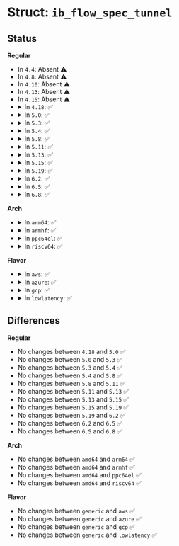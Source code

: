 # Struct: <code>ib_flow_spec_tunnel</code>

## Status
<b>Regular</b>
<ul>
<li>
In <code>4.4</code>: Absent ⚠️
</li>
<li>
In <code>4.8</code>: Absent ⚠️
</li>
<li>
In <code>4.10</code>: Absent ⚠️
</li>
<li>
In <code>4.13</code>: Absent ⚠️
</li>
<li>
In <code>4.15</code>: Absent ⚠️
</li>
<li>
<details>
<summary>In <code>4.18</code>: ✅</summary>

```c
struct ib_flow_spec_tunnel {
    u32 type;
    u16 size;
    struct ib_flow_tunnel_filter val;
    struct ib_flow_tunnel_filter mask;
};
```
</details>
</li>
<li>
<details>
<summary>In <code>5.0</code>: ✅</summary>

```c
struct ib_flow_spec_tunnel {
    u32 type;
    u16 size;
    struct ib_flow_tunnel_filter val;
    struct ib_flow_tunnel_filter mask;
};
```
</details>
</li>
<li>
<details>
<summary>In <code>5.3</code>: ✅</summary>

```c
struct ib_flow_spec_tunnel {
    u32 type;
    u16 size;
    struct ib_flow_tunnel_filter val;
    struct ib_flow_tunnel_filter mask;
};
```
</details>
</li>
<li>
<details>
<summary>In <code>5.4</code>: ✅</summary>

```c
struct ib_flow_spec_tunnel {
    u32 type;
    u16 size;
    struct ib_flow_tunnel_filter val;
    struct ib_flow_tunnel_filter mask;
};
```
</details>
</li>
<li>
<details>
<summary>In <code>5.8</code>: ✅</summary>

```c
struct ib_flow_spec_tunnel {
    u32 type;
    u16 size;
    struct ib_flow_tunnel_filter val;
    struct ib_flow_tunnel_filter mask;
};
```
</details>
</li>
<li>
<details>
<summary>In <code>5.11</code>: ✅</summary>

```c
struct ib_flow_spec_tunnel {
    u32 type;
    u16 size;
    struct ib_flow_tunnel_filter val;
    struct ib_flow_tunnel_filter mask;
};
```
</details>
</li>
<li>
<details>
<summary>In <code>5.13</code>: ✅</summary>

```c
struct ib_flow_spec_tunnel {
    u32 type;
    u16 size;
    struct ib_flow_tunnel_filter val;
    struct ib_flow_tunnel_filter mask;
};
```
</details>
</li>
<li>
<details>
<summary>In <code>5.15</code>: ✅</summary>

```c
struct ib_flow_spec_tunnel {
    u32 type;
    u16 size;
    struct ib_flow_tunnel_filter val;
    struct ib_flow_tunnel_filter mask;
};
```
</details>
</li>
<li>
<details>
<summary>In <code>5.19</code>: ✅</summary>

```c
struct ib_flow_spec_tunnel {
    u32 type;
    u16 size;
    struct ib_flow_tunnel_filter val;
    struct ib_flow_tunnel_filter mask;
};
```
</details>
</li>
<li>
<details>
<summary>In <code>6.2</code>: ✅</summary>

```c
struct ib_flow_spec_tunnel {
    u32 type;
    u16 size;
    struct ib_flow_tunnel_filter val;
    struct ib_flow_tunnel_filter mask;
};
```
</details>
</li>
<li>
<details>
<summary>In <code>6.5</code>: ✅</summary>

```c
struct ib_flow_spec_tunnel {
    u32 type;
    u16 size;
    struct ib_flow_tunnel_filter val;
    struct ib_flow_tunnel_filter mask;
};
```
</details>
</li>
<li>
<details>
<summary>In <code>6.8</code>: ✅</summary>

```c
struct ib_flow_spec_tunnel {
    u32 type;
    u16 size;
    struct ib_flow_tunnel_filter val;
    struct ib_flow_tunnel_filter mask;
};
```
</details>
</li>
</ul>
<b>Arch</b>
<ul>
<li>
<details>
<summary>In <code>arm64</code>: ✅</summary>

```c
struct ib_flow_spec_tunnel {
    u32 type;
    u16 size;
    struct ib_flow_tunnel_filter val;
    struct ib_flow_tunnel_filter mask;
};
```
</details>
</li>
<li>
<details>
<summary>In <code>armhf</code>: ✅</summary>

```c
struct ib_flow_spec_tunnel {
    u32 type;
    u16 size;
    struct ib_flow_tunnel_filter val;
    struct ib_flow_tunnel_filter mask;
};
```
</details>
</li>
<li>
<details>
<summary>In <code>ppc64el</code>: ✅</summary>

```c
struct ib_flow_spec_tunnel {
    u32 type;
    u16 size;
    struct ib_flow_tunnel_filter val;
    struct ib_flow_tunnel_filter mask;
};
```
</details>
</li>
<li>
<details>
<summary>In <code>riscv64</code>: ✅</summary>

```c
struct ib_flow_spec_tunnel {
    u32 type;
    u16 size;
    struct ib_flow_tunnel_filter val;
    struct ib_flow_tunnel_filter mask;
};
```
</details>
</li>
</ul>
<b>Flavor</b>
<ul>
<li>
<details>
<summary>In <code>aws</code>: ✅</summary>

```c
struct ib_flow_spec_tunnel {
    u32 type;
    u16 size;
    struct ib_flow_tunnel_filter val;
    struct ib_flow_tunnel_filter mask;
};
```
</details>
</li>
<li>
<details>
<summary>In <code>azure</code>: ✅</summary>

```c
struct ib_flow_spec_tunnel {
    u32 type;
    u16 size;
    struct ib_flow_tunnel_filter val;
    struct ib_flow_tunnel_filter mask;
};
```
</details>
</li>
<li>
<details>
<summary>In <code>gcp</code>: ✅</summary>

```c
struct ib_flow_spec_tunnel {
    u32 type;
    u16 size;
    struct ib_flow_tunnel_filter val;
    struct ib_flow_tunnel_filter mask;
};
```
</details>
</li>
<li>
<details>
<summary>In <code>lowlatency</code>: ✅</summary>

```c
struct ib_flow_spec_tunnel {
    u32 type;
    u16 size;
    struct ib_flow_tunnel_filter val;
    struct ib_flow_tunnel_filter mask;
};
```
</details>
</li>
</ul>

## Differences
<b>Regular</b>
<ul>
<li>
No changes between <code>4.18</code> and <code>5.0</code> ✅
</li>
<li>
No changes between <code>5.0</code> and <code>5.3</code> ✅
</li>
<li>
No changes between <code>5.3</code> and <code>5.4</code> ✅
</li>
<li>
No changes between <code>5.4</code> and <code>5.8</code> ✅
</li>
<li>
No changes between <code>5.8</code> and <code>5.11</code> ✅
</li>
<li>
No changes between <code>5.11</code> and <code>5.13</code> ✅
</li>
<li>
No changes between <code>5.13</code> and <code>5.15</code> ✅
</li>
<li>
No changes between <code>5.15</code> and <code>5.19</code> ✅
</li>
<li>
No changes between <code>5.19</code> and <code>6.2</code> ✅
</li>
<li>
No changes between <code>6.2</code> and <code>6.5</code> ✅
</li>
<li>
No changes between <code>6.5</code> and <code>6.8</code> ✅
</li>
</ul>
<b>Arch</b>
<ul>
<li>
No changes between <code>amd64</code> and <code>arm64</code> ✅
</li>
<li>
No changes between <code>amd64</code> and <code>armhf</code> ✅
</li>
<li>
No changes between <code>amd64</code> and <code>ppc64el</code> ✅
</li>
<li>
No changes between <code>amd64</code> and <code>riscv64</code> ✅
</li>
</ul>
<b>Flavor</b>
<ul>
<li>
No changes between <code>generic</code> and <code>aws</code> ✅
</li>
<li>
No changes between <code>generic</code> and <code>azure</code> ✅
</li>
<li>
No changes between <code>generic</code> and <code>gcp</code> ✅
</li>
<li>
No changes between <code>generic</code> and <code>lowlatency</code> ✅
</li>
</ul>
